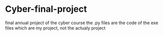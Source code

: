 # Cyber-final-project
final annual project of the cyber course
the .py files are the code of the exe files which are my project, not the actualy project
